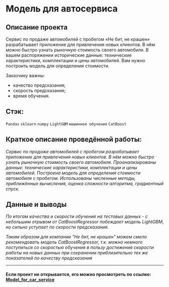 # Модель для автосервиса
<!--- ![image](https://user-images.githubusercontent.com/76148212/122681765-a67c6280-d1fe-11eb-9d0d-2a3da9879769.png) --->


## Описание проекта

Сервис по продаже автомобилей с пробегом «Не бит, не крашен» разрабатывает приложение для привлечения новых клиентов. В нём можно быстро узнать рыночную стоимость своего автомобиля. В вашем распоряжении исторические данные: технические характеристики, комплектации и цены автомобилей. Вам нужно построить модель для определения стоимости. 

Заказчику важны:

- качество предсказания;
- скорость предсказания;
- время обучения.

## Стэк:
`Pandas`
`sklearn`
`numpy`
`LightGBM`
`машинное обучение`
`CatBoost`

## Краткое описание проведённой работы:
<i> 
Сервис по продаже автомобилей с пробегом разрабатывает приложение для привлечения новых клиентов. В нём можно быстро узнать рыночную стоимость своего автомобиля. 
Проанализированы данные: технические характеристики, комплектации и цены автомобилей. Построена модель для определения стоимости автомобиля с пробегом.
Использованы численные методы, приближённые вычисления, оценка сложности алгоритма, градиентный спуск. </i>

## Данные и выводы
<i>По итогам качества и скорости обучения на тестовых данных - с небольшим отрывом от CatBoostRegressor побеждает модель LightGBM, но сильно уступает по скорости предсказания.

Таким образом для компании "Не бит, не крашен" можем смело рекомендовать модель CatBoostRegressor, т.к. можно немного поступиться со скоростью обучения в пользу достижения скорости работы на новых данных при сохранении приблизительно тех же показателей по качеству предсказания</i>

---

#### Если проект не открывается, его можно просмотреть по ссылке: <a href='https://nbviewer.jupyter.org/github/AxelVas/Model_for_car_service/blob/main/%D0%9C%D0%BE%D0%B4%D0%B5%D0%BB%D1%8C_%D0%B4%D0%BB%D1%8F_%D1%81%D0%B5%D1%80%D0%B2%D0%B8%D1%81%D0%B0_%C2%AB%D0%9D%D0%B5_%D0%B1%D0%B8%D1%82%2C_%D0%BD%D0%B5_%D0%BA%D1%80%D0%B0%D1%88%D0%B5%D0%BD%C2%BB.ipynb'>Model_for_car_service</a>


<!---
----
## Полное содержание проекта:



## Подготовка данных
   * <a href='#step_1'> Загружаем библиотеки </a>
   * <a href='#step_1'> Откроем файл и изучим его </a>
          - Путь к файлу: (/datasets/autos.csv)
   * <a href='#step_1.1'> Просмотим зависимотсть целевого значения от других признаков в наших данных на гарфике </a>
   * <a href='#step_1.1.1'>Применим кодирование текстовых данных в категориальные цифровые значения методом `OrdinalEncoder`</a>
   * <a href='#step_1.2'> Разделим данные на тренировочную выборку и целевой признак </a>
   * <a href='#step_1.3'> Применим масштабирование к нашим данным при помощи `StandardScaler`</a>
   * <a href='#step_1.end'> Вывод </a>

## Обучение моделей
   * <a href='#step_2.1'> Создадим функцию для подсчёта **RMSE** </a>
   * <a href='#step_2.1'> Создадим функцию, которая будет принимать на вход целевые и предсказанные значения, а возвращать абсолютное и среднеквадратичное отклонение на графиках с визульным распределением разброса целевых признаков </a>
   * <a href='#step_2.1'> LinearRegression </a>
   * <a href='#step_2.2'>RandomForestRegressor</a>
   * <a href='#step_2.3'> CatBoostRegressor </a>
   * <a href='#step_2.4'> LightGBM  </a>
  
   * <a href='#step_2.end'> Вывод </a>   
   
   
## Анализ моделей
   * <a href='#step_3'>Проанализируем скорость работы и качество моделей и занесём данные в сводную таблицу </a>
   * <a href='#step_3.2'>Проведём анализ остатков предсказаний моделей и определим что и как модель чаще всего хорошо/плохо предсказывает</a>
   * <a href='#step_3.3'>Вывод</a>
   
## Общий вывод   
   * <a href='#step_3.end'> Вывод </a>
